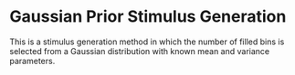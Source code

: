 # Gaussian Prior Stimulus Generation

This is a stimulus generation method in which the number of filled bins is selected from a Gaussian distribution with known mean and variance parameters.